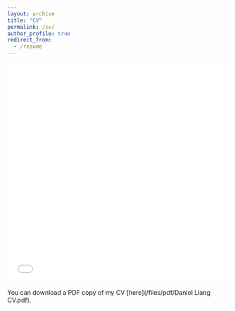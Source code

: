 ```yaml
---
layout: archive
title: "CV"
permalink: /cv/
author_profile: true
redirect_from:
  - /resume
---
```


<iframe src="/files/pdf/Daniel Liang CV.pdf" width="100%" height="500" frameborder="no" border="0" marginwidth="0" marginheight="0"></iframe>

You can download a PDF copy of my CV [here](/files/pdf/Daniel Liang CV.pdf).
